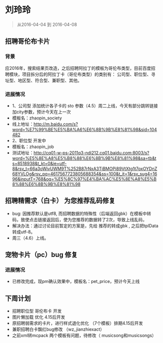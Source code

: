 # 刘玲玲

> 从2016-04-04 到 2016-04-08

## 招聘哥伦布卡片 

### 背景
应2016年，搜索结果页改造，之后招聘阿拉丁的模板为哥伦布类型，目前百度招聘模块，项目拆分后的阿拉丁卡（哥伦布类型）的类别有： 公司型、职位型、寻址型、地区型、符合型、兼职型、其他。

### 进展情况

* 1、公司型 添加统计各子卡的 sto 参数（4.5）周二上线，今天有部分跳转链接加city参数，预计今天在上一次
* 模板名：zhaopin_society  
* 线上地址：http://m.baidu.com/s?word=%E7%99%BE%E5%BA%A6%E6%8B%9B%E8%81%98&sid=104482
* 2、职位型 开发中
* 模板名：zhaopin_job
* 测试地址：http://cq01-w-ps-2011q3-ndi212.cq01.baidu.com:8003/s?word=%E5%8E%A8%E5%B8%88%E6%8B%9B%E8%81%98&sa=tb&ts=8518938&t_kt=0&ie=utf-8&rsv_t=66a3oWivUWM9T%252B87rNxA3TjBMOPi89VtXtg1t7oxOYDnZ68YVLOg&rsv_pq=4617567723805688354&ss=100&t_it=1&rsv_sug4=1696&inputT=768&oq=%E5%8C%97%E4%BA%AC%E5%8E%A8%E5%B8%88%E6%8B%9B%E8%81%98


## 招聘精需求（白卡） 为您推荐乱码修复

* bug:  因推荐默认是utf8, 而招聘数据的特殊性（后端返回gbk）在模板中转码，致使点击链接返回后，使为您推荐的数据转了2次，导致上线乱码，
* 解决办法：通过讨论目前暂定的方案是，先给 推荐的转成gbk , 之后把tplData 转成utf-8。
* 周三（4.6）上线。

## 宠物卡片（pc）bug 修复

### 进展情况
* 已修改完成，现pm确认效果中，模板名：pet_price，预计今天上线

## 下周计划

* 招聘职位型 哥伦布卡 开发
* 图片懒加载 优化 4.15后开发
* 原招聘弱需求的卡片，进行样式退化优化 （7个模板）排期4.15后开发
* 兼职招聘白卡飘红bug修改 （wz_jianzhiexact）
* 之前xml转mcpack 两个模板有问题，待修改（ musicsong和musicsongs）

 









